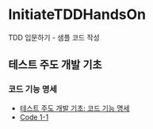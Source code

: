 # InitiateTDDHandsOn
TDD 입문하기 - 샘플 코드 작성

## 테스트 주도 개발 기초

### 코드 기능 명세
- [테스트 주도 개발 기초: 코드 기능 명세](https://leeyoonsam.github.io/tdd/2021/03/10/basic-tdd-1-code-function-specification.html)
- [Code 1-1](./Variance)
